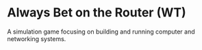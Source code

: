 # Always Bet on the Router (WT)
A simulation game focusing on building and running computer and networking systems.
